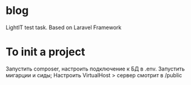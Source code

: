 # blog
LightIT test task. Based on Laravel Framework

# To init a project
Запустить composer, настроить подключение к БД в .env. Запустить мигарции и сиды;
Настроить VirtualHost > сервер смотрит в /public
